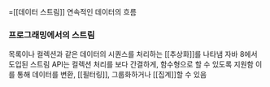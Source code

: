 =[[데이터 스트림]]
연속적인 데이터의 흐름

### 프로그래밍에서의 스트림
목록이나 컬렉션과 같은 데이터의 시퀀스를 처리하는 [[추상화]]를 나타냄
자바 8에서 도입된 스트림 API는 컬렉션 처리를 보다 간결하게, 함수형으로 할 수 있도록 지원함
이를 통해 데이터를 변환, [[필터링]], 그룹화하거나 [[집계]]할 수 있음